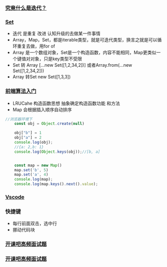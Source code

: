 ### [究竟什么是迭代？](https://www.jianshu.com/p/1a0b810e0a8b)
### [Set](https://developer.mozilla.org/zh-CN/docs/Web/JavaScript/Reference/Global_Objects/Set)
- 迭代 是重复 改进 认知升级的去做某一件事情
- Array，Map，Set，都是iterable类型，就是可迭代类型，换言之就是可以循环重复去做，用for of
- Array 是一个数组对象，Set是一个构造函数，内容不能相同，Map更类似一个键值对对象，只是key类型不受限
- Set 转 Array [...new Set([1,2,34,2])]  或者Array.from(...new Set([1,2,34,2]))
- Array 转Set new Set([1,3,3])


### [前端算法入门](https://mp.weixin.qq.com/s/Ng1bqnmlotAz92OJhTbkjA)
- LRUCahe 构造函数思想 抽象确定构造函数功能 和方法
- Map 会根据插入顺序自动排序
```javascript
//浏览器环境下
    const obj = Object.create(null)

    obj["b"] = 1
    obj["a"] = 2
    console.log(obj);
    //{a: 2,b: 1}
    console.log(Object.keys(obj));//[b, a]


    const map = new Map()
    map.set('b', 5)
    map.set('a', 4)
    console.log(map);
    console.log(map.keys().next().value);
```

### [Vscode](https://geek-docs.com/vscode/vscode-tutorials/what-is-vscode.html)
### 快捷键
- 每行前面双击，选中行
- 挪动代码块


### [开课吧高频面试题](http://t.kuick.cn/Rhmz)
### [开课吧高频面试题](http://deal.kaikeba.com/link/a9d818d3-1c20-4117-9254-6d7df9caaa15?share_token=u0Hm0qwV&utm_source=%E8%B5%84%E6%96%99%E9%93%BE%E6%8E%A5%E5%85%A5%E5%BA%93&utm_medium=%E5%BE%AE%E4%BF%A1&utm_content=2020Web%E5%89%8D%E7%AB%AF%E9%AB%98%E9%A2%91%E9%9D%A2%E8%AF%95%E9%A2%98%E5%85%A8%E8%A7%A3%E6%9E%90.pdf)